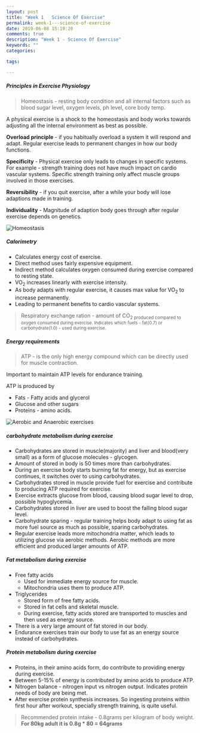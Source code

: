 ```yaml
---
layout: post
title: "Week 1   Science Of Exercise"
permalink: week-1---science-of-exercise
date: 2019-06-08 15:19:20
comments: true
description: "Week 1 - Science Of Exercise"
keywords: ""
categories:

tags:

---
```


##### Principles in Exercise Physiology

> Homeostasis - resting body condition and all internal factors such as blood sugar level, oxygen levels, ph level, core body temp.

A physical exercise is a shock to the homeostasis and body works towards adjusting all the internal environment as best as possible.

__Overload principle__ - if you habitually overload a system it will respond and adapt. Regular exercise leads to permanent changes in how our body functions.

__Specificity__ - Physical exercise only leads to changes in specific systems. For example - strength training does not have much impact on cardio vascular systems. Specific strength training only affect muscle groups involved in those exercises.

__Reversibility__ - if you quit exercise, after a while your body will lose adaptions made in training.

__Individuality__ - Magnitude of adaption body goes through after regular exercise depends on genetics.

![Homeostasis](/images/homeostasis.png)

##### Calorimetry
* Calculates energy cost of exercise.
* Direct method uses fairly expensive equipment.
* Indirect method calculates oxygen consumed during exercise compared to resting state.
* VO<sub>2</sub> increases linearly with exercise intensity.
* As body adapts with regular exercise, it causes max value for VO<sub>2</sub> to increase permanently.
* Leading to permanent benefits to cardio vascular systems.

> Respiratory exchange ration - amount of CO<sub>2</sup> produced compared to oxygen consumed during exercise. Indicates which fuels - fat(0.7) or carbohydrate(1.0) - used during exercise.

##### Energy requirements

> ATP - is the only high energy compound which can be directly used for muscle contraction.

Important to maintain ATP levels for endurance training.

ATP is produced by
* Fats - Fatty acids and glycerol
* Glucose and other sugars
* Proteins - amino acids.

![Aerobic and Anaerobic exercises](/images/aerobic-anaerobic.png)

##### carbohydrate metabolism during exercise
* Carbohydrates are stored in muscle(majority) and liver and blood(very small) as a form of glucose molecules - glycogen.
* Amount of stored in body is 50 times more than carbohydrates.
* During an exercise body starts burning fat for energy, but as exercise continues, it switches over to using carbohydrates.
* Carbohydrates stored in muscle provide fuel for exercise and contribute to producing ATP required for exercise.
* Exercise extracts glucose from blood, causing blood sugar level to drop, possible hypoglycemia.
* Carbohydrates stored in liver are used to boost the falling blood sugar level.
* Carbohydrate sparing - regular training helps body adapt to using fat as more fuel source as much as possible, sparing carbohydrates.
* Regular exercise leads more mitochondria matter, which leads to utilizing glucose via aerobic methods. Aerobic methods are more efficient and produced larger amounts of ATP.

##### Fat metabolism during exercise
  * Free fatty acids
    * Used for immediate energy source for muscle.
    * Mitochondria uses them to produce ATP.
  * Triglycerides
    * Stored form of free fatty acids.
    * Stored in fat cells and skeletal muscle.
    * During exercise, fatty acids stored are transported to muscles and then used as energy source.
  * There is a very large amount of fat stored in our body.
  * Endurance exercises train our body to use fat as an energy source instead of carbohydrates.

##### Protein metabolism during exercise
* Proteins, in their amino acids form, do contribute to providing energy during exercise.
* Between 5-15% of energy is contributed by amino acids to produce ATP.
* Nitrogen balance - nitrogen input vs nitrogen output. Indicates protein needs of body are being met.
* After exercise protein synthesis increases. So ingesting proteins within first hour after workout, specially strength training, is quite useful.

> Recommended protein intake - 0.8grams per kilogram of body weight. __For 80kg adult it is 0.8g * 80 = 64grams__
